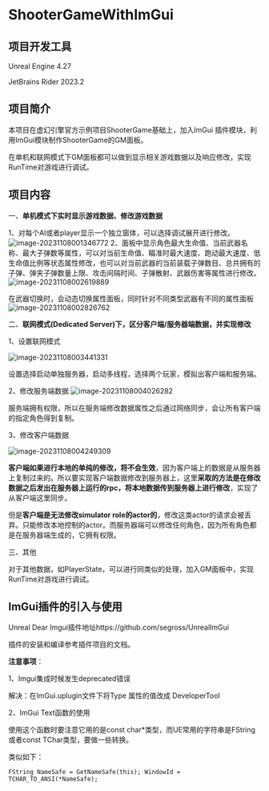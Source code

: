 # ShooterGameWithImGui

## 项目开发工具

Unreal Engine 4.27

JetBrains Rider 2023.2

## 项目简介

本项目在虚幻引擎官方示例项目ShooterGame基础上，加入ImGui 插件模块，利用ImGui模块制作ShooterGame的GM面板。

在单机和联网模式下GM面板都可以做到显示相关游戏数据以及响应修改，实现RunTime对游戏进行调试。

## 项目内容

一、**单机模式下实时显示游戏数据、修改游戏数据**

1、对每个AI或者player显示一个独立窗体，可以选择调试展开进行修改。
![image-20231108001346772](https://github.com/Z020912DY/shootergameWithImGui/assets/111844590/13b86454-2fab-4faa-a202-3816065de9e1)
2、面板中显示角色最大生命值、当前武器名称、最大子弹数等属性，可以对当前生命值、瞄准时最大速度、跑动最大速度、低生命值比例等状态属性修改，也可以对当前武器的当前装载子弹数目、总共拥有的子弹、弹夹子弹数量上限、攻击间隔时间、子弹散射、武器伤害等属性进行修改。
![image-20231108002619889](https://github.com/Z020912DY/shootergameWithImGui/assets/111844590/c2ee0e2f-4c89-416f-b003-4a200349def7)

在武器切换时，会动态切换属性面板，同时针对不同类型武器有不同的属性面板
![image-20231108002826762](https://github.com/Z020912DY/shootergameWithImGui/assets/111844590/b175b2d1-4407-4238-9b4e-495b779bd0be)

二、**联网模式(Dedicated Server)下，区分客户端/服务器端数据，并实现修改**

1、设置联网模式

![image-20231108003441331](https://github.com/Z020912DY/shootergameWithImGui/assets/111844590/cec97763-0da0-4bb3-8231-eee34ccb2eef)

设置选择启动单独服务器，启动多线程，选择两个玩家，模拟出客户端和服务端。

2、修改服务端数据
![image-20231108004026282](https://github.com/Z020912DY/shootergameWithImGui/assets/111844590/1f21cb8d-a05e-4a09-9be9-b7b7217db8ba)

服务端拥有权限，所以在服务端修改数据属性之后通过网络同步，会让所有客户端的指定角色得到复制。

3、修改客户端数据

![image-20231108004249309](https://github.com/Z020912DY/shootergameWithImGui/assets/111844590/c3fa6299-e2e7-44bc-841f-10a0b251879b)

**客户端如果进行本地的单纯的修改，将不会生效**，因为客户端上的数据是从服务器上复制过来的。所以要实现客户端数据修改到服务器上，这里**采取的方法是在修改数据之后发出在服务器上运行的rpc，将本地数据传到服务器上进行修改**，实现了从客户端这里同步。

但是**客户端是无法修改simulator role的actor的**，修改这类actor的请求会被丢弃。只能修改本地控制的actor。而服务器端可以修改任何角色，因为所有角色都是在服务器端生成的，它拥有权限。

三、其他

对于其他数据，如PlayerState，可以进行同类似的处理，加入GM面板中，实现RunTime对游戏进行调试。

## ImGui插件的引入与使用

Unreal Dear Imgui插件地址https://github.com/segross/UnrealImGui

插件的安装和编译参考插件项目的文档。

**注意事项**：

1、Imgui集成时候发生deprecated错误

解决：在ImGui.uplugin文件下将Type 属性的值改成 DeveloperTool

2、ImGui Text函数的使用

使用这个函数时要注意它用的是const char*类型，而UE常用的字符串是FString或者const TChar类型，要做一些转换。

类似如下：

`FString NameSafe = GetNameSafe(this);
WindowId = TCHAR_TO_ANSI(*NameSafe);`

